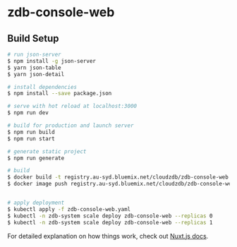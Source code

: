 # zdb-console-web

## Build Setup

```bash
# run json-server
$ npm install -g json-server
$ yarn json-table
$ yarn json-detail

# install dependencies
$ npm install --save package.json

# serve with hot reload at localhost:3000
$ npm run dev

# build for production and launch server
$ npm run build
$ npm run start

# generate static project
$ npm run generate

# build
$ docker build -t registry.au-syd.bluemix.net/cloudzdb/zdb-console-web:pilot .
$ docker image push registry.au-syd.bluemix.net/cloudzdb/zdb-console-web:pilot


# apply deployment
$ kubectl apply -f zdb-console-web.yaml
$ kubectl -n zdb-system scale deploy zdb-console-web --replicas 0
$ kubectl -n zdb-system scale deploy zdb-console-web --replicas 1
```

For detailed explanation on how things work, check out [Nuxt.js docs](https://nuxtjs.org).
